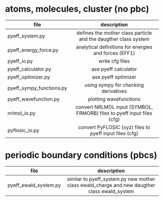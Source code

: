 # atoms, molecules, cluster (no pbc)
| file 	| description |  
| ------------- |:-------------:|
| pyeff_system.py | defines the mother class particle and the daugther class system | 
| pyeff_energy_force.py | analytical definitions for energies and forces (EFF1) | 
| pyeff_io.py | write cfg files | 
| pyeff_calculator.py | ase pyeff calculator | 
| pyeff_optimizer.py | ase pyeff optimizer | 
| pyeff_sympy_functions.py | using sympy for checking derivatives | 
| pyeff_wavefunction.py | plotting wavefunctions | 
| nrlmol_io.py | convert NRLMOL input (SYMBOL, FRMORB) files to pyeff input files (cfg) | 
| pyflosic_io.py | convert PyFLOSIC (xyz) files to pyeff input files (cfg) | 

# periodic boundary conditions (pbcs)
| file 	| description |  
| ------------- |:-------------:|
| pyeff_ewald_system.py | similar to pyeff_system.py new mother class ewald_charge and new daugther class ewald_system | 

